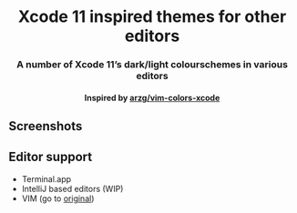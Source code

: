 <h1 align="center">Xcode 11 inspired themes for other editors</h1>

<h3 align="center">A number of Xcode 11’s dark/light colourschemes in various editors</h3>
<h4 align="center">Inspired by <a href="https://github.com/arzg/vim-colors-xcode">arzg/vim-colors-xcode</a></h3>

## Screenshots


## Editor support

* Terminal.app 
* IntelliJ based editors (WIP)
* VIM (go to [original](https://github.com/arzg/vim-colors-xcode))
